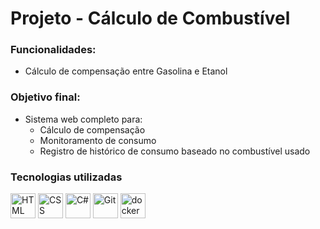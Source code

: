 # Projeto - Cálculo de Combustível

### Funcionalidades:
- Cálculo de compensação entre Gasolina e Etanol

### Objetivo final:
- Sistema web completo para:
  - Cálculo de compensação
  - Monitoramento de consumo
  - Registro de histórico de consumo baseado no combustível usado
 
### Tecnologias utilizadas
<p align="left">
  <img src="https://cdn.jsdelivr.net/gh/devicons/devicon/icons/html/html-original.svg" alt="HTML" width="40" height="40"/>
  <img src="https://cdn.jsdelivr.net/gh/devicons/devicon/icons/css/css-original.svg" alt="CSS" width="40" height="40"/>
  <img src="https://cdn.jsdelivr.net/gh/devicons/devicon/icons/csharp/csharp-original.svg" alt="C#" width="40" height="40"/>
  <img src="https://cdn.jsdelivr.net/gh/devicons/devicon/icons/git/git-original.svg" alt="Git" width="40" height="40"/>
  <img src="https://cdn.jsdelivr.net/gh/devicons/devicon/icons/docker/docker-original.svg" alt="docker" width="40" height="40"/>
</p>
